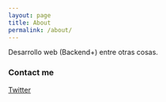 ```yaml
---
layout: page
title: About
permalink: /about/
---
```


Desarrollo web (Backend+) entre otras cosas.


### Contact me
[Twitter](https://twitter.com/Charlybs_)
